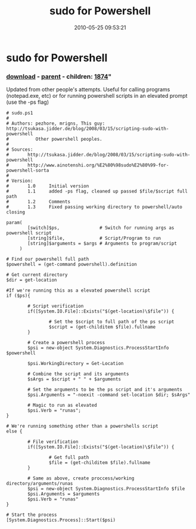 ﻿---
pid:            1873
parent:         1872
children:       1874
poster:         pezhore
title:          sudo for Powershell
date:           2010-05-25 09:53:21
format:         posh
---

# sudo for Powershell

### [download](1873.ps1) - [parent](1872.md) - children: [1874](1874.md)"

Updated from other people's attempts. Useful for calling programs (notepad.exe, etc) or for running powershell scripts in an elevated prompt (use the -ps flag)

```posh
# sudo.ps1
#
# Authors: pezhore, mrigns, This guy: http://tsukasa.jidder.de/blog/2008/03/15/scripting-sudo-with-powershell
#          Other powershell peoples.
#
# Sources:
#       http://tsukasa.jidder.de/blog/2008/03/15/scripting-sudo-with-powershell
#       http://www.ainotenshi.org/%E2%80%98sudo%E2%80%99-for-powershell-sorta
#
# Version:
#       1.0     Initial version
#       1.1     added -ps flag, cleaned up passed $file/$script full path
#       1.2     Comments
#       1.3     Fixed passing working directory to powershell/auto closing

param(
        [switch]$ps,               # Switch for running args as powershell script
        [string]$file,             # Script/Program to run
        [string]$arguments = $args # Arguments to program/script
     )

# Find our powershell full path
$powershell = (get-command powershell).definition

# Get current directory
$dir = get-location

#If we're running this as a elevated powershell script
if ($ps){

        # Script verification
        if([System.IO.File]::Exists("$(get-location)\$file")) {

                # Set the $script to full path of the ps script
                $script = (get-childitem $file).fullname
        }

        # Create a powershell process
        $psi = new-object System.Diagnostics.ProcessStartInfo $powershell

        $psi.WorkingDirectory = Get-Location

        # Combine the script and its arguments
        $sArgs = $script + " " + $arguments

        # Set the arguments to be the ps script and it's arguments
        $psi.Arguments = "-noexit -command set-location $dir; $sArgs"

        # Magic to run as elevated
        $psi.Verb = "runas";
}

# We're running something other than a powershells script
else {

        # File verification
        if([System.IO.File]::Exists("$(get-location)\$file")) {

                # Get full path
                $file = (get-childitem $file).fullname
        }

        # Same as above, create proccess/working directory/arguments/runas
        $psi = new-object System.Diagnostics.ProcessStartInfo $file
        $psi.Arguments = $arguments
        $psi.Verb = "runas"
}

# Start the process
[System.Diagnostics.Process]::Start($psi)
```
